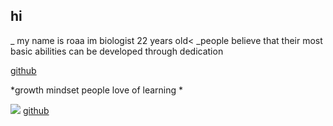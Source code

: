


## hi
_ my name is roaa
im biologist
22 years old<
_people believe that their most basic abilities can be developed through dedication

[github](https://github.com/roaaalqisi/learning-journal.git)

*growth mindset people love of learning *

![](https://encrypted-tbn0.gstatic.com/images?q=tbn:ANd9GcSTm0yxpwgmeZTPWwJAdR-j5-t6VgEd8k8TqMhuBfkLjjMRMDqp)
[github]()
